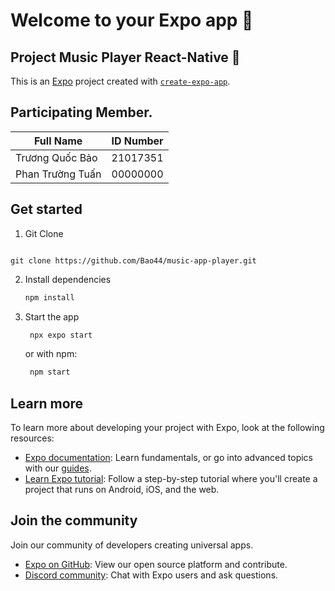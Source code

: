 # Welcome to your Expo app 👋

## Project Music Player React-Native 🎵

This is an [Expo](https://expo.dev) project created with [`create-expo-app`](https://www.npmjs.com/package/create-expo-app).

## Participating Member.

| **Full Name**      | **ID Number** |
|-----------------|:-------------------:|
| Trương Quốc Bảo |      21017351       |
| Phan Trường Tuấn|      00000000       |

## Get started

1. Git Clone
```shell

git clone https://github.com/Bao44/music-app-player.git

```

2. Install dependencies

   ```bash
   npm install
   ```

3. Start the app

   ```bash
    npx expo start
   ```
   or with npm: 
   ```bash
    npm start
   ```



## Learn more

To learn more about developing your project with Expo, look at the following resources:

- [Expo documentation](https://docs.expo.dev/): Learn fundamentals, or go into advanced topics with our [guides](https://docs.expo.dev/guides).
- [Learn Expo tutorial](https://docs.expo.dev/tutorial/introduction/): Follow a step-by-step tutorial where you'll create a project that runs on Android, iOS, and the web.

## Join the community

Join our community of developers creating universal apps.

- [Expo on GitHub](https://github.com/expo/expo): View our open source platform and contribute.
- [Discord community](https://chat.expo.dev): Chat with Expo users and ask questions.

